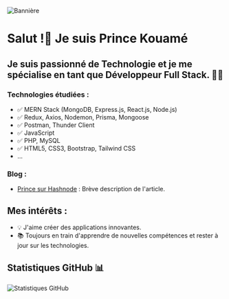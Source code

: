 ![Bannière](https://blog.zenhub.com/wp-content/uploads/2021/09/Frame-22-min.jpg)


# Salut !👋 Je suis Prince Kouamé

## Je suis passionné de Technologie et je me spécialise en tant que Développeur Full Stack. 👨‍💻

### Technologies étudiées :
- ✅ MERN Stack (MongoDB, Express.js, React.js, Node.js)
- ✅ Redux, Axios, Nodemon, Prisma, Mongoose
- ✅ Postman, Thunder Client
- ✅ JavaScript
- ✅ PHP, MySQL
- ✅ HTML5, CSS3, Bootstrap, Tailwind CSS
- ...


### Blog :
- [Prince sur Hashnode](https://blog.princekouame.com/) : Brève description de l'article.

## Mes intérêts :
- 💡 J'aime créer des applications innovantes.
- 📚 Toujours en train d'apprendre de nouvelles compétences et rester à jour sur les technologies.

## Statistiques GitHub 📊
![Statistiques GitHub](https://github-readme-stats.vercel.app/api?username=kouame09&show_icons=true&theme=radical)



